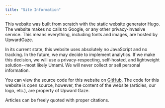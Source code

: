 ```yaml
---
title: "Site Information"
---
```


This website was built from scratch with the static website generator Hugo. The website makes no calls to Google, or any other privacy-invasive service. This means everything, including fonts and images, are hosted by UpwardGaze.

In its current state, this website uses absolutely no JavaScript and no tracking. In the future, we may decide to implement analytics. If we make this decision, we will use a privacy-respecting, self-hosted, and lightweight solution--most likely Umami. We will never collect or sell personal information.

You can view the source code for this website on [GitHub](https://github.com/davidjpence/upward-gaze-site/tree/master). The code for this website is open source, however, the content of the website (articles, our logo, etc.), are property of Upward Gaze.

Articles can be freely quoted with proper citations.
